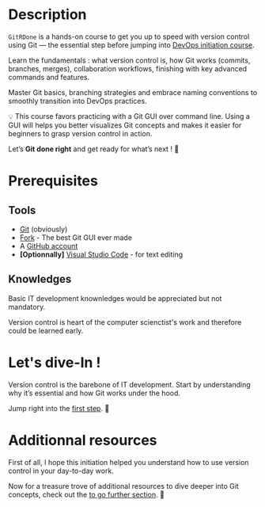 # Description

`GitRDone` is a hands-on course to get you up to speed with version control using Git — the essential step before jumping into [DevOps initiation course](https://github.com/jraillard/parkndeploy).

Learn the fundamentals : what version control is, how Git works (commits, branches, merges), collaboration workflows, finishing with key advanced commands and features.

Master Git basics, branching strategies and embrace naming conventions to smoothly transition into DevOps practices.

:bulb: This course favors practicing with a Git GUI over command line. Using a GUI will helps you better visualizes Git concepts and makes it easier for beginners to grasp version control in action.

Let’s **Git done right** and get ready for what’s next ! 🚀

# Prerequisites

## Tools

- [Git](https://git-scm.com/downloads) (obviously)
- [Fork](https://git-fork.com/) - The best Git GUI ever made
- A [GitHub account](https://github.com/login)
- **[Optionnally]** [Visual Studio Code](https://code.visualstudio.com/download) - for text editing

## Knowledges

Basic IT development knownledges would be appreciated but not mandatory.

Version control is heart of the computer scienctist's work and therefore could be learned early.

# Let's dive-In !

Version control is the barebone of IT development. Start by understanding why it’s essential and how Git works under the hood.

Jump right into the [first step](./doc/step0_what_is_version_control.md). :rocket:

# Additionnal resources

First of all, I hope this initiation helped you understand how to use version control in your day-to-day work.

Now for a treasure trove of additional resources to dive deeper into Git concepts, check out the [to go further section](./doc/to_go_further.md). 👀